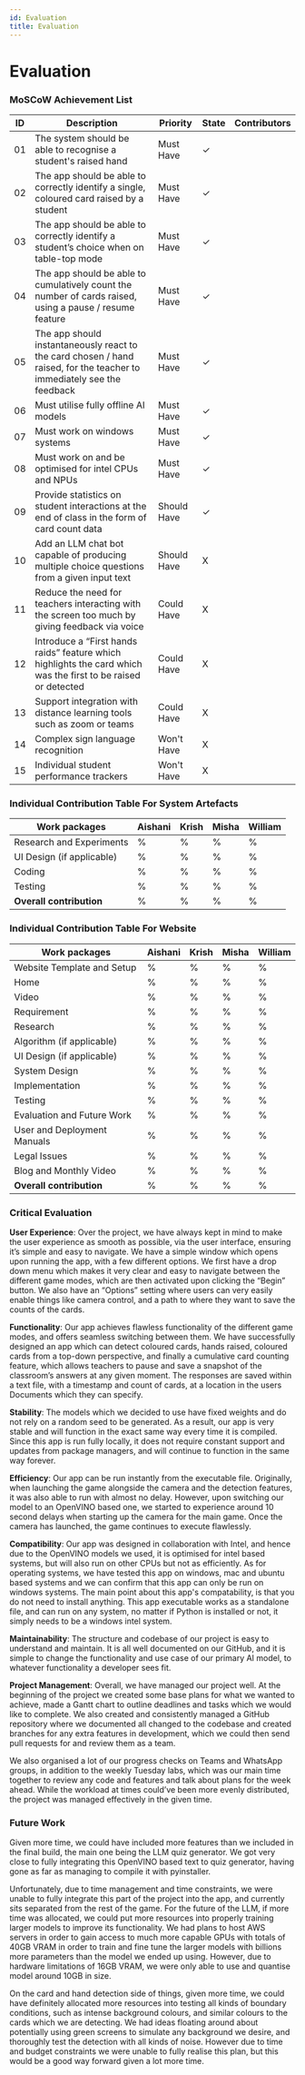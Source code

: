 ```yaml
---
id: Evaluation
title: Evaluation
---
```


# Evaluation

### MoSCoW Achievement List

|  ID  |     Description     |  Priority  | State | Contributors |
|------|---------------------|------------|-------|--------------|
|  01  |The system should be able to recognise a student's raised hand |     Must Have|✓|              |   
|  02  |The app should be able to correctly identify a single, coloured card raised by a student|Must Have|✓||
|  03  |The app should be able to correctly identify a student’s choice when on table-top mode|Must Have|✓||
|  04  |The app should be able to cumulatively count the number of cards raised, using a pause / resume feature|Must Have|✓||
|  05  |The app should instantaneously react to the card chosen / hand raised, for the teacher to immediately see the feedback|Must Have|✓||
|  06  |Must utilise fully offline AI models|Must Have|✓||
|  07  |Must work on windows systems|Must Have|✓||
|  08  |Must work on and be optimised for intel CPUs and NPUs|Must Have|✓||
|  09  |Provide statistics on student interactions at the end of class in the form of card count data|Should Have|✓||
|  10  |Add an LLM chat bot capable of producing multiple choice questions from a given input text|Should Have|X||
|  11  |Reduce the need for teachers interacting with the screen too much by giving feedback via voice|Could Have|X||
|  12  |Introduce a “First hands raids” feature which highlights the card which was the first to be raised or detected|Could Have|X||
|  13  |Support integration with distance learning tools such as zoom or teams|Could Have|X||
|  14  |Complex sign language recognition|Won't Have|X||
|  15  |Individual student performance trackers|Won't Have|X||



### Individual Contribution Table For System Artefacts

| Work packages              | Aishani | Krish | Misha | William |
|---------------------------|------|-----|-----|---------|
| Research and Experiments  | %  | % | % | %     |
| UI Design (if applicable) | %  | % | % | %      |
| Coding                    | %  | % | % | %     |
| Testing                   | %  | %  | % | %    |
| **Overall contribution**  | %  | % | % | % |

### Individual Contribution Table For Website
| Work packages                | Aishani | Krish | Misha | William |
|-----------------------------|------|-----|-----|---------|
| Website Template and Setup  | %   | % | % |    %     |
| Home                        | %  | % | % |    %   |
| Video                       | %  | % | % |    %     |
| Requirement                 | %  | % | % |    %     |
| Research                    | %  | %  | % |    %     |
| Algorithm (if applicable)   | %  | % | % |    %     |
| UI Design (if applicable)   | %  | %  | % |   %      |
| System Design               | %  | %  | % |    %     |
| Implementation              | %  | % | % |    %     |
| Testing                     | %   | %  | %|   %      |
| Evaluation and Future Work  | %  | % | % |     %    |
| User and Deployment Manuals | %  | %  | % |    %     |
| Legal Issues                | % | %  | %  |    %     |
| Blog and Monthly Video      | %  | % | % |    %     |
| **Overall contribution**    | %  | % | % | % |

### Critical Evaluation

**User Experience**: Over the project, we have always kept in mind to make the user experience as smooth as possible, via the user interface, ensuring it’s simple and easy to navigate. We have a simple window which opens upon running the app, with a few different options. We first have a drop down menu which makes it very clear and easy to navigate between the different game modes, which are then activated upon clicking the “Begin” button. We also have an “Options” setting where users can very easily enable things like camera control, and a path to where they want to save the counts of the cards. 

**Functionality**: Our app achieves flawless functionality of the different game modes, and offers seamless switching between them. We have successfully designed an app which can detect coloured cards, hands raised, coloured cards from a top-down perspective, and finally a cumulative card counting feature, which allows teachers to pause and save a snapshot of the classroom’s answers at any given moment. The responses are saved within a text file, with a timestamp and count of cards, at a location in the users Documents which they can specify.

**Stability**: The models which we decided to use have fixed weights and do not rely on a random seed to be generated. As a result, our app is very stable and will function in the exact same way every time it is compiled. Since this app is run fully locally, it does not require constant support and updates from package managers, and will continue to function in the same way forever. 

**Efficiency**: Our app can be run instantly from the executable file. Originally, when launching the game alongside the camera and the detection features, it was also able to run with almost no delay. However, upon switching our model to an OpenVINO based one, we started to experience around 10 second delays when starting up the camera for the main game. Once the camera has launched, the game continues to execute flawlessly.

**Compatibility**: Our app was designed in collaboration with Intel, and hence due to the OpenVINO models we used, it is optimised for intel based systems, but will also run on other CPUs but not as efficiently. As for operating systems, we have tested this app on windows, mac and ubuntu based systems and we can confirm that this app can only be run on windows systems. The main point about this app's compatability, is that you do not need to install anything. This app executable works as a standalone file, and can run on any system, no matter if Python is installed or not, it simply needs to be a windows intel system.

**Maintainability**: The structure and codebase of our project is easy to understand and maintain. It is all well documented on our GitHub, and it is simple to change the functionality and use case of our primary AI model, to whatever functionality a developer sees fit. 

**Project Management**: Overall, we have managed our project well. At the beginning of the project we created some base plans for what we wanted to achieve, made a Gantt chart to outline deadlines and tasks which we would like to complete. We also created and consistently managed a GitHub repository where we documented all changed to the codebase and created branches for any extra features in development, which we could then send pull requests for and review them as a team. 

We also organised a lot of our progress checks on Teams and WhatsApp groups, in addition to the weekly Tuesday labs, which was our main time together to review any code and features and talk about plans for the week ahead. While the workload at times could’ve been more evenly distributed, the project was managed effectively in the given time.

### Future Work

Given more time, we could have included more features than we included in the final build, the main one being the LLM quiz generator. We got very close to fully integrating this OpenVINO based text to quiz generator, having gone as far as managing to compile it with pyinstaller. 

Unfortunately, due to time management and time constraints, we were unable to fully integrate this part of the project into the app, and currently sits separated from the rest of the game. For the future of the LLM, if more time was allocated, we could put more resources into properly training larger models to improve its functionality. We had plans to host AWS servers in order to gain access to much more capable GPUs with totals of 40GB VRAM in order to train and fine tune the larger models with billions more parameters than the model we ended up using. However, due to hardware limitations of 16GB VRAM, we were only able to use and quantise model around 10GB in size.

On the card and hand detection side of things, given more time, we could have definitely allocated more resources into testing all kinds of boundary conditions, such as intense background colours, and similar colours to the cards which we are detecting. We had ideas floating around about potentially using green screens to simulate any background we desire, and thoroughly test the detection with all kinds of noise. However due to time and budget constraints we were unable to fully realise this plan, but this would be a good way forward given a lot more time. 

